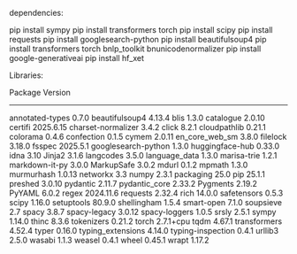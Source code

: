 dependencies:

  pip install sympy
  pip install transformers torch
  pip install scipy
  pip install requests
  pip install googlesearch-python
  pip install beautifulsoup4
  pip install transformers torch bnlp_toolkit bnunicodenormalizer
  pip install google-generativeai
  pip install hf_xet


Libraries:

Package             Version
------------------- ---------
annotated-types     0.7.0
beautifulsoup4      4.13.4
blis                1.3.0
catalogue           2.0.10
certifi             2025.6.15
charset-normalizer  3.4.2
click               8.2.1
cloudpathlib        0.21.1
colorama            0.4.6
confection          0.1.5
cymem               2.0.11
en_core_web_sm      3.8.0
filelock            3.18.0
fsspec              2025.5.1
googlesearch-python 1.3.0
huggingface-hub     0.33.0
idna                3.10
Jinja2              3.1.6
langcodes           3.5.0
language_data       1.3.0
marisa-trie         1.2.1
markdown-it-py      3.0.0
MarkupSafe          3.0.2
mdurl               0.1.2
mpmath              1.3.0
murmurhash          1.0.13
networkx            3.3
numpy               2.3.1
packaging           25.0
pip                 25.1.1
preshed             3.0.10
pydantic            2.11.7
pydantic_core       2.33.2
Pygments            2.19.2
PyYAML              6.0.2
regex               2024.11.6
requests            2.32.4
rich                14.0.0
safetensors         0.5.3
scipy               1.16.0
setuptools          80.9.0
shellingham         1.5.4
smart-open          7.1.0
soupsieve           2.7
spacy               3.8.7
spacy-legacy        3.0.12
spacy-loggers       1.0.5
srsly               2.5.1
sympy               1.14.0
thinc               8.3.6
tokenizers          0.21.2
torch               2.7.1+cpu
tqdm                4.67.1
transformers        4.52.4
typer               0.16.0
typing_extensions   4.14.0
typing-inspection   0.4.1
urllib3             2.5.0
wasabi              1.1.3
weasel              0.4.1
wheel               0.45.1
wrapt               1.17.2

